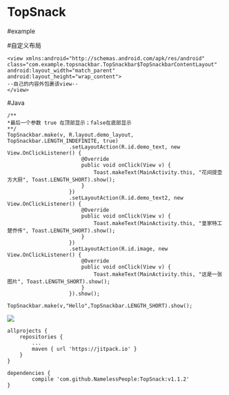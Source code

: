 
TopSnack
==============================================================
#example


	
#自定义布局

	<view xmlns:android="http://schemas.android.com/apk/res/android"
    class="com.example.topsnackbar.TopSnackbar$TopSnackbarContentLayout"
    android:layout_width="match_parent"
    android:layout_height="wrap_content">
    --自己的内容外包裹该view--
	</view>
#Java

	/**
	*最后一个参数 true 在顶部显示；false在底部显示
	**/
	TopSnackbar.make(v, R.layout.demo_layout, TopSnackbar.LENGTH_INDEFINITE, true)
                        .setLayoutAction(R.id.demo_text, new View.OnClickListener() {
                            @Override
                            public void onClick(View v) {
                                Toast.makeText(MainActivity.this, "花间提壶方大厨", Toast.LENGTH_SHORT).show();
                            }
                        })
                        .setLayoutAction(R.id.demo_text2, new View.OnClickListener() {
                            @Override
                            public void onClick(View v) {
                                Toast.makeText(MainActivity.this, "皇家特工楚乔传", Toast.LENGTH_SHORT).show();
                            }
                        })
                        .setLayoutAction(R.id.image, new View.OnClickListener() {
                            @Override
                            public void onClick(View v) {
                                Toast.makeText(MainActivity.this, "这是一张图片", Toast.LENGTH_SHORT).show();
                            }
                        }).show();
			
	TopSnackbar.make(v,"Hello",TopSnackbar.LENGTH_SHORT).show();
	
[![](https://jitpack.io/v/NamelessPeople/TopSnack.svg)](https://jitpack.io/#NamelessPeople/TopSnack)

	allprojects {
		repositories {
			...
			maven { url 'https://jitpack.io' }
		}
	}

	dependencies {
	        compile 'com.github.NamelessPeople:TopSnack:v1.1.2'
	}








